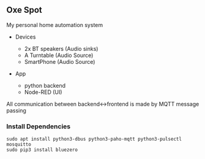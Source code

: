 ## Oxe Spot

My personal home automation system
  * Devices
    * 2x BT speakers (Audio sinks)
    * A Turntable (Audio Source)
    * SmartPhone (Audio Source)    

  * App
    * python backend 
    * Node-RED (UI)
  
All communication between backend<->frontend is made by MQTT message passing

### Install Dependencies 
```
sudo apt install python3-dbus python3-paho-mqtt python3-pulsectl mosquitto
sudo pip3 install bluezero
```
